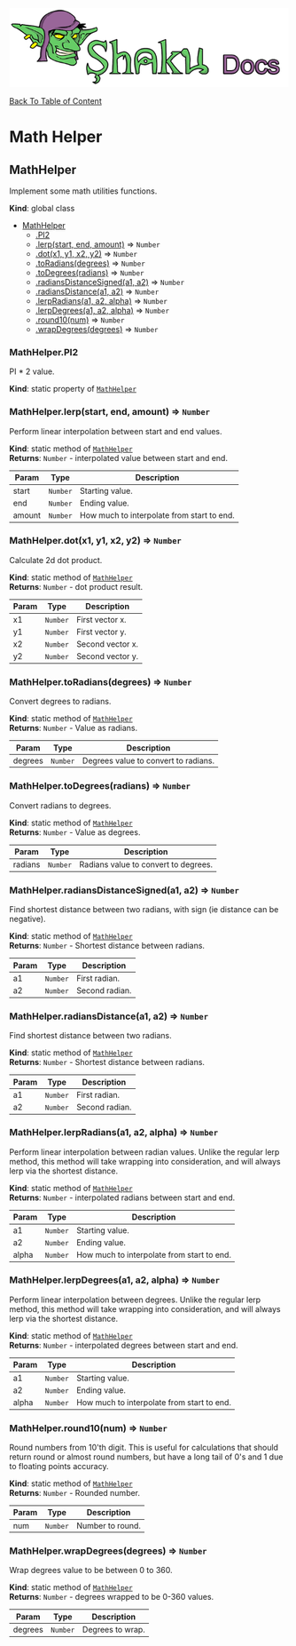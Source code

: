 ![Shaku JS](resources/logo-sm.png)

[Back To Table of Content](index.md)

# Math Helper

<a name="MathHelper"></a>

## MathHelper
Implement some math utilities functions.

**Kind**: global class  

* [MathHelper](#MathHelper)
    * [.PI2](#MathHelper.PI2)
    * [.lerp(start, end, amount)](#MathHelper.lerp) ⇒ <code>Number</code>
    * [.dot(x1, y1, x2, y2)](#MathHelper.dot) ⇒ <code>Number</code>
    * [.toRadians(degrees)](#MathHelper.toRadians) ⇒ <code>Number</code>
    * [.toDegrees(radians)](#MathHelper.toDegrees) ⇒ <code>Number</code>
    * [.radiansDistanceSigned(a1, a2)](#MathHelper.radiansDistanceSigned) ⇒ <code>Number</code>
    * [.radiansDistance(a1, a2)](#MathHelper.radiansDistance) ⇒ <code>Number</code>
    * [.lerpRadians(a1, a2, alpha)](#MathHelper.lerpRadians) ⇒ <code>Number</code>
    * [.lerpDegrees(a1, a2, alpha)](#MathHelper.lerpDegrees) ⇒ <code>Number</code>
    * [.round10(num)](#MathHelper.round10) ⇒ <code>Number</code>
    * [.wrapDegrees(degrees)](#MathHelper.wrapDegrees) ⇒ <code>Number</code>

<a name="MathHelper.PI2"></a>

### MathHelper.PI2
PI * 2 value.

**Kind**: static property of [<code>MathHelper</code>](#MathHelper)  
<a name="MathHelper.lerp"></a>

### MathHelper.lerp(start, end, amount) ⇒ <code>Number</code>
Perform linear interpolation between start and end values.

**Kind**: static method of [<code>MathHelper</code>](#MathHelper)  
**Returns**: <code>Number</code> - interpolated value between start and end.  

| Param | Type | Description |
| --- | --- | --- |
| start | <code>Number</code> | Starting value. |
| end | <code>Number</code> | Ending value. |
| amount | <code>Number</code> | How much to interpolate from start to end. |

<a name="MathHelper.dot"></a>

### MathHelper.dot(x1, y1, x2, y2) ⇒ <code>Number</code>
Calculate 2d dot product.

**Kind**: static method of [<code>MathHelper</code>](#MathHelper)  
**Returns**: <code>Number</code> - dot product result.  

| Param | Type | Description |
| --- | --- | --- |
| x1 | <code>Number</code> | First vector x. |
| y1 | <code>Number</code> | First vector y. |
| x2 | <code>Number</code> | Second vector x. |
| y2 | <code>Number</code> | Second vector y. |

<a name="MathHelper.toRadians"></a>

### MathHelper.toRadians(degrees) ⇒ <code>Number</code>
Convert degrees to radians.

**Kind**: static method of [<code>MathHelper</code>](#MathHelper)  
**Returns**: <code>Number</code> - Value as radians.  

| Param | Type | Description |
| --- | --- | --- |
| degrees | <code>Number</code> | Degrees value to convert to radians. |

<a name="MathHelper.toDegrees"></a>

### MathHelper.toDegrees(radians) ⇒ <code>Number</code>
Convert radians to degrees.

**Kind**: static method of [<code>MathHelper</code>](#MathHelper)  
**Returns**: <code>Number</code> - Value as degrees.  

| Param | Type | Description |
| --- | --- | --- |
| radians | <code>Number</code> | Radians value to convert to degrees. |

<a name="MathHelper.radiansDistanceSigned"></a>

### MathHelper.radiansDistanceSigned(a1, a2) ⇒ <code>Number</code>
Find shortest distance between two radians, with sign (ie distance can be negative).

**Kind**: static method of [<code>MathHelper</code>](#MathHelper)  
**Returns**: <code>Number</code> - Shortest distance between radians.  

| Param | Type | Description |
| --- | --- | --- |
| a1 | <code>Number</code> | First radian. |
| a2 | <code>Number</code> | Second radian. |

<a name="MathHelper.radiansDistance"></a>

### MathHelper.radiansDistance(a1, a2) ⇒ <code>Number</code>
Find shortest distance between two radians.

**Kind**: static method of [<code>MathHelper</code>](#MathHelper)  
**Returns**: <code>Number</code> - Shortest distance between radians.  

| Param | Type | Description |
| --- | --- | --- |
| a1 | <code>Number</code> | First radian. |
| a2 | <code>Number</code> | Second radian. |

<a name="MathHelper.lerpRadians"></a>

### MathHelper.lerpRadians(a1, a2, alpha) ⇒ <code>Number</code>
Perform linear interpolation between radian values.
Unlike the regular lerp method, this method will take wrapping into consideration, and will always lerp via the shortest distance.

**Kind**: static method of [<code>MathHelper</code>](#MathHelper)  
**Returns**: <code>Number</code> - interpolated radians between start and end.  

| Param | Type | Description |
| --- | --- | --- |
| a1 | <code>Number</code> | Starting value. |
| a2 | <code>Number</code> | Ending value. |
| alpha | <code>Number</code> | How much to interpolate from start to end. |

<a name="MathHelper.lerpDegrees"></a>

### MathHelper.lerpDegrees(a1, a2, alpha) ⇒ <code>Number</code>
Perform linear interpolation between degrees.
Unlike the regular lerp method, this method will take wrapping into consideration, and will always lerp via the shortest distance.

**Kind**: static method of [<code>MathHelper</code>](#MathHelper)  
**Returns**: <code>Number</code> - interpolated degrees between start and end.  

| Param | Type | Description |
| --- | --- | --- |
| a1 | <code>Number</code> | Starting value. |
| a2 | <code>Number</code> | Ending value. |
| alpha | <code>Number</code> | How much to interpolate from start to end. |

<a name="MathHelper.round10"></a>

### MathHelper.round10(num) ⇒ <code>Number</code>
Round numbers from 10'th digit.
This is useful for calculations that should return round or almost round numbers, but have a long tail of 0's and 1 due to floating points accuracy.

**Kind**: static method of [<code>MathHelper</code>](#MathHelper)  
**Returns**: <code>Number</code> - Rounded number.  

| Param | Type | Description |
| --- | --- | --- |
| num | <code>Number</code> | Number to round. |

<a name="MathHelper.wrapDegrees"></a>

### MathHelper.wrapDegrees(degrees) ⇒ <code>Number</code>
Wrap degrees value to be between 0 to 360.

**Kind**: static method of [<code>MathHelper</code>](#MathHelper)  
**Returns**: <code>Number</code> - degrees wrapped to be 0-360 values.  

| Param | Type | Description |
| --- | --- | --- |
| degrees | <code>Number</code> | Degrees to wrap. |

